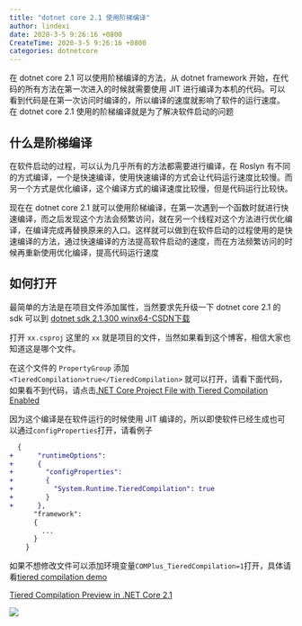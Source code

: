 ```yaml
---
title: "dotnet core 2.1 使用阶梯编译"
author: lindexi
date: 2020-3-5 9:26:16 +0800
CreateTime: 2020-3-5 9:26:16 +0800
categories: dotnetcore
---
```


在 dotnet core 2.1 可以使用阶梯编译的方法，从 dotnet framework 开始，在代码的所有方法在第一次进入的时候就需要使用 JIT 进行编译为本机的代码。可以看到代码是在第一次访问时编译的，所以编译的速度就影响了软件的运行速度。
在 dotnet core 2.1 使用的阶梯编译就是为了解决软件启动的问题

<!--more-->


<!-- 标签：dotnetcore -->

## 什么是阶梯编译

在软件启动的过程，可以认为几乎所有的方法都需要进行编译，在 Roslyn 有不同的方式编译，一个是快速编译，使用快速编译的方式会让代码运行速度比较慢。而另一个方式是优化编译，这个编译方式的编译速度比较慢，但是代码运行比较快。

现在在 dotnet core 2.1 就可以使用阶梯编译，在第一次遇到一个函数时就进行快速编译，而之后发现这个方法会频繁访问，就在另一个线程对这个方法进行优化编译，在编译完成再替换原来的入口。这样就可以做到在软件启动的过程使用的是快速编译的方法，通过快速编译的方法提高软件启动的速度，而在方法频繁访问的时候再重新使用优化编译，提高代码运行速度

## 如何打开

最简单的方法是在项目文件添加属性，当然要求先升级一下 dotnet core 2.1 的 sdk 可以到 [dotnet sdk 2.1.300 winx64-CSDN下载](https://download.csdn.net/download/lindexi_gd/10582416 )

打开 `xx.csproj` 这里的 `xx` 就是项目的文件，当然如果看到这个博客，相信大家也知道这是哪个文件。

在这个文件的 `PropertyGroup` 添加 ` <TieredCompilation>true</TieredCompilation>` 就可以打开，请看下面代码，如果看不到代码，请点击[.NET Core Project File with Tiered Compilation Enabled](https://gist.github.com/richlander/53a3c5f0505433b45c83c98db74c5e03#file-tieredcompilation-csproj-xml )

<script src="https://gist.github.com/richlander/53a3c5f0505433b45c83c98db74c5e03.js"></script>

因为这个编译是在软件运行的时候使用 JIT 编译的，所以即使软件已经生成也可以通过`configProperties`打开，请看例子

```diff
  {
+      "runtimeOptions": 
+      {
+        "configProperties": 
+        {
+          "System.Runtime.TieredCompilation": true
+        }
+      },
      "framework": 
      {
        ...
      }
    }
```

如果不想修改文件可以添加环境变量`COMPlus_TieredCompilation=1`打开，具体请看[tiered compilation demo ](https://github.com/aspnet/JitBench/blob/tiered_compilation_demo/README.md )


[Tiered Compilation Preview in .NET Core 2.1 ](https://blogs.msdn.microsoft.com/dotnet/2018/08/02/tiered-compilation-preview-in-net-core-2-1/ )

<!-- 奥利奥\TIM图片20180824091727.jpg -->
![](https://i.loli.net/2018/08/24/5b7f5cdebe8a8.jpg)

